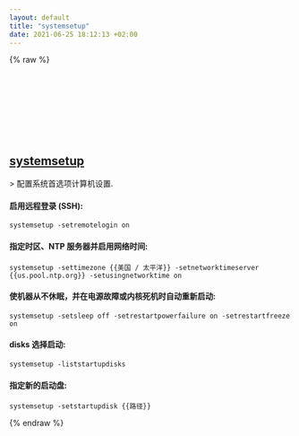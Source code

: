 ```yaml
---
layout: default
title: "systemsetup"
date: 2021-06-25 18:12:13 +02:00
---
```

{% raw %}
<h2 id="systemsetup">
  <a href="/zh/osx/systemsetup.html">systemsetup</a> <a href="#systemsetup"><svg class="icon">
    <use href="/assets/images/unicode_sprite.svg#link" />
  </svg></a>
</h2>
> 配置系统首选项计算机设置.

#### 启用远程登录 (SSH):
```shell
systemsetup -setremotelogin on
```
#### 指定时区、NTP 服务器并启用网络时间:
```shell
systemsetup -settimezone {{美国 / 太平洋}} -setnetworktimeserver {{us.pool.ntp.org}} -setusingnetworktime on
```
#### 使机器从不休眠，并在电源故障或内核死机时自动重新启动:
```shell
systemsetup -setsleep off -setrestartpowerfailure on -setrestartfreeze on
```
#### disks 选择启动:
```shell
systemsetup -liststartupdisks
```
#### 指定新的启动盘:
```shell
systemsetup -setstartupdisk {{路径}}
```
{% endraw %}